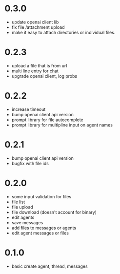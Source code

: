 # 0.3.0

- update openai client lib
- fix file /attachment upload
- make it easy to attach directories or individual files.

# 0.2.3
- upload a file that is from url
- multi line entry for chat
- upgrade openai client, log probs

# 0.2.2
- increase timeout
- bump openai client api version
- prompt library for file autocomplete
- prompt library for multipline input on agent names

# 0.2.1
- bump openai client api version
- bugfix with file ids

# 0.2.0

- some input validation for files
- file list
- file upload
- file download (doesn't account for binary)
- edit agents
- save messages
- add files to messages or agents
- edit agent messages or files







# 0.1.0

- basic create agent, thread, messages
